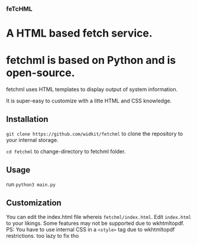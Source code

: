 ### feTcHML
# A HTML based fetch service.

# fetchml is based on Python and is open-source. 


fetchml uses HTML templates to display output of system information.

It is super-easy to customize with a litte HTML and CSS knowledge.

## Installation

`git clone https://github.com/widkit/fetchml` to clone the repository to your internal storage.

`cd fetchml` to change-directory to fetchml folder.

## Usage

run `python3 main.py`

## Customization

You can edit the index.html file whereis `fetchml/index.html`.
Edit `index.html` to your likings. Some features may not be supported due to wkhtmltopdf.
PS: You have to use internal CSS in a `<style>` tag due to wkhtmltopdf restrictions.
too lazy to fix tho
